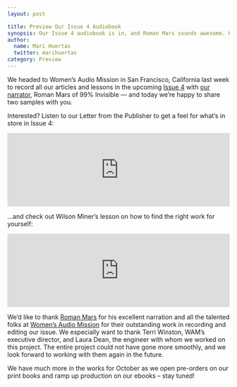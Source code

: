 ```yaml
---
layout: post

title: Preview Our Issue 4 Audiobook
synopsis: Our Issue 4 audiobook is in, and Roman Mars sounds awesome. Have a listen — we’ve posted two samples for you!
author:
  name: Mari Huertas
  twitter: marihuertas
category: Preview
---
```


We headed to Women’s Audio Mission in San Francisco, California last week to record all our articles and lessons in the upcoming [Issue 4][issue-4] with [our narrator][roman-mars], Roman Mars of 99% Invisible — and today we’re happy to share two samples with you.

Interested? Listen to our Letter from the Publisher to get a feel for what’s in store in Issue 4:

<iframe width="100%" height="166" scrolling="no" frameborder="no" src="https://w.soundcloud.com/player/?url=https%3A//api.soundcloud.com/tracks/170375172&amp;color=12D0B6&amp;auto_play=false&amp;hide_related=false&amp;show_comments=true&amp;show_user=true&amp;show_reposts=false"></iframe>

...and check out Wilson Miner’s lesson on how to find the right work for yourself:

<iframe width="100%" height="166" scrolling="no" frameborder="no" src="https://w.soundcloud.com/player/?url=https%3A//api.soundcloud.com/tracks/170381550&amp;color=12d0b6&amp;auto_play=false&amp;hide_related=false&amp;show_comments=true&amp;show_user=true&amp;show_reposts=false"></iframe>

We’d like to thank [Roman Mars](https://twitter.com/romanmars) for his excellent narration and all the talented folks at [Women’s Audio Mission](http://womensaudiomission.org) for their outstanding work in recording and editing our issue. We especially want to thank Terri Winston, WAM’s executive director, and Laura Dean, the engineer with whom we worked on this project. The entire project could not have gone more smoothly, and we look forward to working with them again in the future.

We have much more in the works for October as we open pre-orders on our print books and ramp up production on our ebooks – stay tuned!

[issue-4]: http://themanual.org/issues/4
[roman-mars]: http://blog.themanual.org/2014/09/23/welcoming-roman-mars/